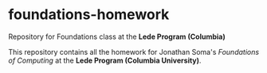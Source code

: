 # foundations-homework
Repository for Foundations class at the **Lede Program (Columbia)**

This repository contains all the homework for Jonathan Soma's *Foundations of Computing* at the **Lede Program (Columbia University)**.
